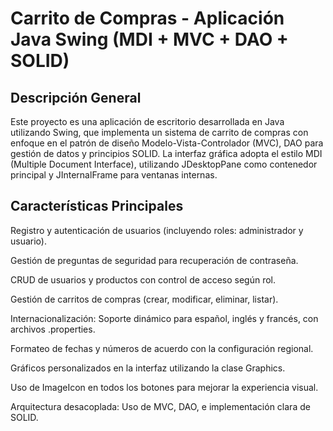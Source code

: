 # Carrito de Compras - Aplicación Java Swing (MDI + MVC + DAO + SOLID)
## Descripción General
Este proyecto es una aplicación de escritorio desarrollada en Java utilizando Swing, que implementa un sistema de carrito de compras con enfoque en el patrón de diseño Modelo-Vista-Controlador (MVC), DAO para gestión de datos y principios SOLID. La interfaz gráfica adopta el estilo MDI (Multiple Document Interface), utilizando JDesktopPane como contenedor principal y JInternalFrame para ventanas internas.

## Características Principales
Registro y autenticación de usuarios (incluyendo roles: administrador y usuario).

Gestión de preguntas de seguridad para recuperación de contraseña.

CRUD de usuarios y productos con control de acceso según rol.

Gestión de carritos de compras (crear, modificar, eliminar, listar).

Internacionalización: Soporte dinámico para español, inglés y francés, con archivos .properties.

Formateo de fechas y números de acuerdo con la configuración regional.

Gráficos personalizados en la interfaz utilizando la clase Graphics.

Uso de ImageIcon en todos los botones para mejorar la experiencia visual.

Arquitectura desacoplada: Uso de MVC, DAO, e implementación clara de SOLID.